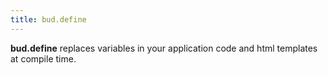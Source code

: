 ```yaml
---
title: bud.define
---
```


**bud.define** replaces variables in your application code and html templates at compile time.
